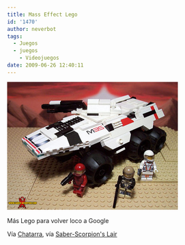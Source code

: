 ```yaml
---
title: Mass Effect Lego
id: '1470'
author: neverbot
tags:
  - Juegos
  - juegos
    - Videojuegos
date: 2009-06-26 12:40:11
---
```


![Mass Effect - Lego](./mass-effect-lego/mass-effect-lego.jpg "Mass Effect - Lego")

Más Lego para volver loco a Google

Vía [Chatarra](http://circuitry.tumblr.com/post/93168017/oh), vía [Saber-Scorpion's Lair](http://saber-scorpion.com/lego/me_mako.php)